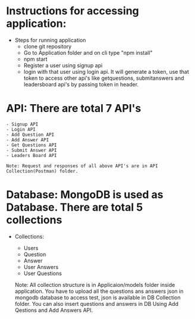 # Instructions for accessing application:

- Steps for running application
	- clone git repository
	- Go to Application folder and on cli type "npm install"
	- npm start
	- Register a user using signup api
	- login with that user using login api. It will generate a token, use that token to access other api's like getquestions, submitanswers and leadersboard api's by passing token in header. 




# API: There are total 7 API's

	- Signup API
	- Login API
	- Add Question API
	- Add Answer API
	- Get Questions API
	- Submit Answer API
	- Leaders Board API

	Note: Request and responses of all above API's are in API Collection(Postman) folder.



# Database: MongoDB is used as Database. There are total 5 collections

- Collections: 
	- Users
	- Question
	- Answer
	- User Answers
	- User Questions

	Note: All collection structure is in Applicaion/models folder inside application. You have to upload all the questions ans answers json in mongodb database to access test, json is available in DB Collection folder. You can also insert questions and answers in DB Using Add Qestions and Add Answers API.

